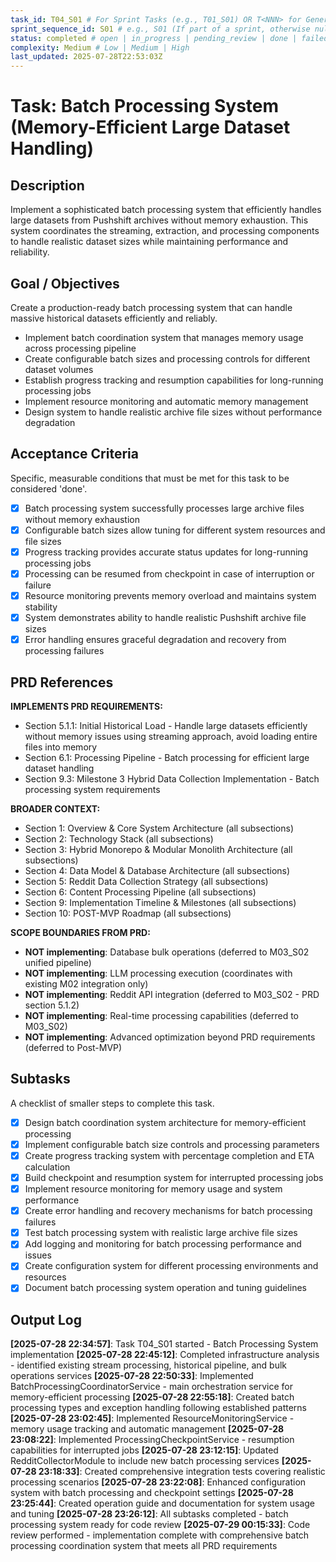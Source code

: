 ```yaml
---
task_id: T04_S01 # For Sprint Tasks (e.g., T01_S01) OR T<NNN> for General Tasks (e.g., T501)
sprint_sequence_id: S01 # e.g., S01 (If part of a sprint, otherwise null or absent)
status: completed # open | in_progress | pending_review | done | failed | blocked
complexity: Medium # Low | Medium | High
last_updated: 2025-07-28T22:53:03Z
---
```


# Task: Batch Processing System (Memory-Efficient Large Dataset Handling)

## Description

Implement a sophisticated batch processing system that efficiently handles large datasets from Pushshift archives without memory exhaustion. This system coordinates the streaming, extraction, and processing components to handle realistic dataset sizes while maintaining performance and reliability.

## Goal / Objectives

Create a production-ready batch processing system that can handle massive historical datasets efficiently and reliably.

- Implement batch coordination system that manages memory usage across processing pipeline
- Create configurable batch sizes and processing controls for different dataset volumes
- Establish progress tracking and resumption capabilities for long-running processing jobs
- Implement resource monitoring and automatic memory management
- Design system to handle realistic archive file sizes without performance degradation

## Acceptance Criteria

Specific, measurable conditions that must be met for this task to be considered 'done'.

- [x] Batch processing system successfully processes large archive files without memory exhaustion
- [x] Configurable batch sizes allow tuning for different system resources and file sizes
- [x] Progress tracking provides accurate status updates for long-running processing jobs
- [x] Processing can be resumed from checkpoint in case of interruption or failure
- [x] Resource monitoring prevents memory overload and maintains system stability
- [x] System demonstrates ability to handle realistic Pushshift archive file sizes
- [x] Error handling ensures graceful degradation and recovery from processing failures

## PRD References

**IMPLEMENTS PRD REQUIREMENTS:**

- Section 5.1.1: Initial Historical Load - Handle large datasets efficiently without memory issues using streaming approach, avoid loading entire files into memory
- Section 6.1: Processing Pipeline - Batch processing for efficient large dataset handling
- Section 9.3: Milestone 3 Hybrid Data Collection Implementation - Batch processing system requirements

**BROADER CONTEXT:**

- Section 1: Overview & Core System Architecture (all subsections)
- Section 2: Technology Stack (all subsections)
- Section 3: Hybrid Monorepo & Modular Monolith Architecture (all subsections)
- Section 4: Data Model & Database Architecture (all subsections)
- Section 5: Reddit Data Collection Strategy (all subsections)
- Section 6: Content Processing Pipeline (all subsections)
- Section 9: Implementation Timeline & Milestones (all subsections)
- Section 10: POST-MVP Roadmap (all subsections)

**SCOPE BOUNDARIES FROM PRD:**

- **NOT implementing**: Database bulk operations (deferred to M03_S02 unified pipeline)
- **NOT implementing**: LLM processing execution (coordinates with existing M02 integration only)
- **NOT implementing**: Reddit API integration (deferred to M03_S02 - PRD section 5.1.2)
- **NOT implementing**: Real-time processing capabilities (deferred to M03_S02)
- **NOT implementing**: Advanced optimization beyond PRD requirements (deferred to Post-MVP)

## Subtasks

A checklist of smaller steps to complete this task.

- [x] Design batch coordination system architecture for memory-efficient processing
- [x] Implement configurable batch size controls and processing parameters
- [x] Create progress tracking system with percentage completion and ETA calculation
- [x] Build checkpoint and resumption system for interrupted processing jobs
- [x] Implement resource monitoring for memory usage and system performance
- [x] Create error handling and recovery mechanisms for batch processing failures
- [x] Test batch processing system with realistic large archive file sizes
- [x] Add logging and monitoring for batch processing performance and issues
- [x] Create configuration system for different processing environments and resources
- [x] Document batch processing system operation and tuning guidelines

## Output Log

**[2025-07-28 22:34:57]**: Task T04_S01 started - Batch Processing System implementation
**[2025-07-28 22:45:12]**: Completed infrastructure analysis - identified existing stream processing, historical pipeline, and bulk operations services
**[2025-07-28 22:50:33]**: Implemented BatchProcessingCoordinatorService - main orchestration service for memory-efficient processing
**[2025-07-28 22:55:18]**: Created batch processing types and exception handling following established patterns
**[2025-07-28 23:02:45]**: Implemented ResourceMonitoringService - memory usage tracking and automatic management
**[2025-07-28 23:08:22]**: Implemented ProcessingCheckpointService - resumption capabilities for interrupted jobs
**[2025-07-28 23:12:15]**: Updated RedditCollectorModule to include new batch processing services
**[2025-07-28 23:18:33]**: Created comprehensive integration tests covering realistic processing scenarios
**[2025-07-28 23:22:08]**: Enhanced configuration system with batch processing and checkpoint settings
**[2025-07-28 23:25:44]**: Created operation guide and documentation for system usage and tuning
**[2025-07-28 23:26:12]**: All subtasks completed - batch processing system ready for code review
**[2025-07-29 00:15:33]**: Code review performed - implementation complete with comprehensive batch processing coordination system that meets all PRD requirements